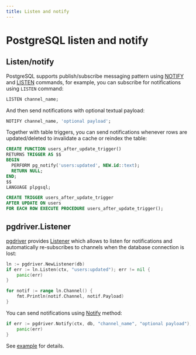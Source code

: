```yaml
---
title: Listen and notify
---
```


# PostgreSQL listen and notify

## Listen/notify

PostgreSQL supports publish/subscribe messaging pattern using
[NOTIFY](https://www.postgresql.org/docs/current/sql-notify.html) and
[LISTEN](https://www.postgresql.org/docs/current/sql-listen.html) commands, for example, you can
subscribe for notifications using `LISTEN` command:

```sql
LISTEN channel_name;
```

And then send notifications with optional textual payload:

```sql
NOTIFY channel_name, 'optional payload';
```

Together with table triggers, you can send notifications whenever rows are updated/deleted to
invalidate a cache or reindex the table:

```sql
CREATE FUNCTION users_after_update_trigger()
RETURNS TRIGGER AS $$
BEGIN
  PERFORM pg_notify('users:updated', NEW.id::text);
  RETURN NULL;
END;
$$
LANGUAGE plpgsql;

CREATE TRIGGER users_after_update_trigger
AFTER UPDATE ON users
FOR EACH ROW EXECUTE PROCEDURE users_after_update_trigger();
```

## pgdriver.Listener

[pgdriver](/postgres/) provides
[Listener](https://pkg.go.dev/github.com/uptrace/bun/driver/pgdriver#Listener) which allows to
listen for notifications and automatically re-subscribes to channels when the database connection is
lost:

```go
ln := pgdriver.NewListener(db)
if err := ln.Listen(ctx, "users:updated"); err != nil {
	panic(err)
}

for notif := range ln.Channel() {
	fmt.Println(notif.Channel, notif.Payload)
}
```

You can send notifications using
[Notify](https://pkg.go.dev/github.com/uptrace/bun/driver/pgdriver#Notify) method:

```go
if err := pgdriver.Notify(ctx, db, "channel_name", "optional payload"); err != nil {
	panic(err)
}
```

See [example](https://github.com/uptrace/bun/tree/master/example/pg-listen) for details.
